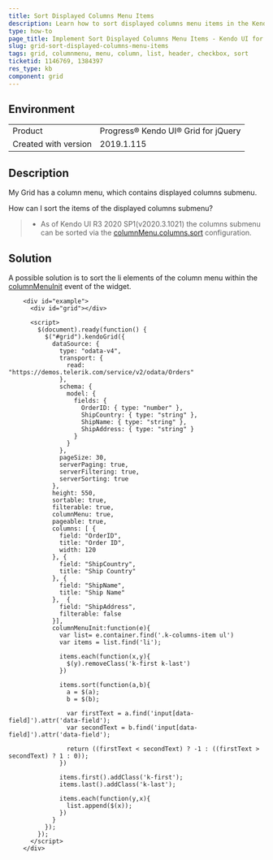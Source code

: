 ```yaml
---
title: Sort Displayed Columns Menu Items
description: Learn how to sort displayed columns menu items in the Kendo UI Grid header.
type: how-to
page_title: Implement Sort Displayed Columns Menu Items - Kendo UI for jQuery Data Grid
slug: grid-sort-displayed-columns-menu-items
tags: grid, columnmenu, menu, column, list, header, checkbox, sort
ticketid: 1146769, 1384397
res_type: kb
component: grid
---
```


## Environment

<table>
 <tr>
  <td>Product</td>
  <td>Progress® Kendo UI® Grid for jQuery</td> 
 </tr>
 <tr>
  <td>Created with version</td>
  <td>2019.1.115</td>
 </tr>
</table>


## Description

My Grid has a column menu, which contains displayed columns submenu.

How can I sort the items of the displayed columns submenu?

>* As of Kendo UI R3 2020 SP1(v2020.3.1021) the columns submenu can be sorted via the [columnMenu.columns.sort](https://docs.telerik.com/kendo-ui/api/javascript/ui/grid/configuration/columnmenu.columns.sort) configuration.

## Solution

A possible solution is to sort the li elements of the column menu within the [columnMenuInit](https://docs.telerik.com/kendo-ui/api/javascript/ui/grid/events/columnmenuinit) event of the widget.

```dojo
    <div id="example">
      <div id="grid"></div>

      <script>
        $(document).ready(function() {
          $("#grid").kendoGrid({
            dataSource: {
              type: "odata-v4",
              transport: {
                read: "https://demos.telerik.com/service/v2/odata/Orders"
              },
              schema: {
                model: {
                  fields: {
                    OrderID: { type: "number" },
                    ShipCountry: { type: "string" },
                    ShipName: { type: "string" },
                    ShipAddress: { type: "string" }                                        
                  }
                }
              },
              pageSize: 30,
              serverPaging: true,
              serverFiltering: true,
              serverSorting: true
            },
            height: 550,
            sortable: true,
            filterable: true,
            columnMenu: true,
            pageable: true,
            columns: [ {
              field: "OrderID",
              title: "Order ID",
              width: 120
            }, {
              field: "ShipCountry",
              title: "Ship Country"
            }, {
              field: "ShipName",
              title: "Ship Name"
            },  {
              field: "ShipAddress",
              filterable: false
            }],
            columnMenuInit:function(e){
              var list= e.container.find('.k-columns-item ul')
              var items = list.find('li');

              items.each(function(x,y){
                $(y).removeClass('k-first k-last')
              }) 

              items.sort(function(a,b){
                a = $(a);
                b = $(b);

                var firstText = a.find('input[data-field]').attr('data-field');
                var secondText = b.find('input[data-field]').attr('data-field');

                return ((firstText < secondText) ? -1 : ((firstText > secondText) ? 1 : 0));
              })

              items.first().addClass('k-first');
              items.last().addClass('k-last');

              items.each(function(y,x){
                list.append($(x));
              })
            }
          });
        });
      </script>
    </div>
```
